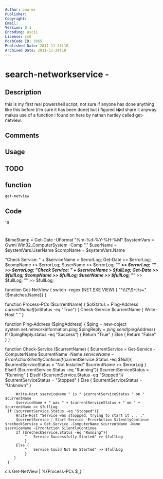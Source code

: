 ```yaml
---
Author: pnorms
Publisher: 
Copyright: 
Email: 
Version: 0.1
Encoding: ascii
License: cc0
PoshCode ID: 3065
Published Date: 2011-11-21t10
Archived Date: 2011-11-29t18
---
```


# search-networkservice - 

## Description

this is my first real powershell script, not sure if anyone has done anything like this before (i’m sure it has been done) but i figured i�d share it anyway. makes use of a function i found on here by nathan hartley called get-netview.

## Comments



## Usage



## TODO



## function

`get-netview`

## Code

`#
 #
 $timeStamp = Get-Date -UFormat "%m-%d-%Y-%H-%M"
 $systemVars = Gwmi Win32_ComputerSystem -Comp "."
 $userName = $systemVars.UserName
 $compName = $systemVars.Name
 
 
 "Check Service: " + $serviceName > $errorLog; Get-Date >> $errorLog; $compName >> $errorLog; $userName >> $errorLog; "_____________" >> $errorLog;  "" >> $errorLog;
 "Check Service: " + $serviceName > $fullLog; Get-Date >> $fullLog; $compName >> $fullLog; $userName >> $fullLog; "_____________" >> $fullLog;  "" >> $fullLog;
 
 function Get-NetView {
 	switch -regex (NET.EXE VIEW) { "^\\\\(?<Name>\S+)\s+" {$matches.Name}}
     }
 
 function Process-PCs ($currentName) {
     $olStatus = Ping-Address $currentName
     If ($olStatus -eq "True") {
     Check-Service $currentName
     }
     Write-Host " "
     }
 
 function Ping-Address ($pingAddress) {
     $ping = new-object system.net.networkinformation.ping
     $pingReply = $ping.send($pingAddress)
         If ($pingReply.status -eq "Success") {
             Return "True"
             }
         Else {
             Return "False"
             }
     }
     
 function Check-Service ($currentName) {
     $currentService = Get-Service -ComputerName $currentName -Name $serviceName -ErrorAction SilentlyContinue
     If ($currentService.Status -eq $Null){
         $currentServiceStatus = "Not Installed"
         $currentName >> $errorLog
         }
     ElseIf ($currentService.Status -eq "Running"){
         $currentServiceStatus = "Running"
         }
     ElseIf ($currentService.Status -eq "Stopped"){
         $currentServiceStatus = "Stopped"
         }
     Else {
         $currentServiceStatus = "Unknown"
         }
         
         Write-Host $serviceName " is " $currentServiceStatus " on " $currentName
         $serviceName + " was " + $currentServiceStatus + " on " + $currentName >> $fullLog
     If ($currentService.Status -eq "Stopped"){
         Write-Host "Service was stoppped, trying to start it . . ."
         $currentService | Start-Service -ErrorAction SilentlyContinue
 	$recheckService = Get-Service -ComputerName $currentName -Name $serviceName -ErrorAction SilentlyContinue
         If ($recheckService.Status -eq "Running"){
             "   Service Successfully Started" >> $fullLog
             }
         Else {
             "   Service Could Not Be Started" >> $fullLog
             }
        }
     }
 
 
 cls
 Get-NetView | %{Process-PCs $_}
`

